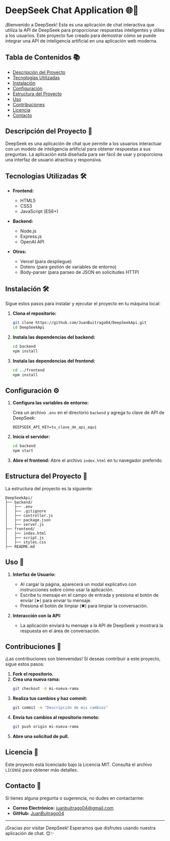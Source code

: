 # DeepSeek Chat Application 🌐💬

¡Bienvenido a DeepSeek! Esta es una aplicación de chat interactiva que utiliza la API de DeepSeek para proporcionar respuestas inteligentes y útiles a los usuarios. Este proyecto fue creado para demostrar cómo se puede integrar una API de inteligencia artificial en una aplicación web moderna.

## Tabla de Contenidos 📚

- [Descripción del Proyecto](#descripción-del-proyecto)
- [Tecnologías Utilizadas](#tecnologías-utilizadas)
- [Instalación](#instalación)
- [Configuración](#configuración)
- [Estructura del Proyecto](#estructura-del-proyecto)
- [Uso](#uso)
- [Contribuciones](#contribuciones)
- [Licencia](#licencia)
- [Contacto](#contacto)

## Descripción del Proyecto 📝

DeepSeek es una aplicación de chat que permite a los usuarios interactuar con un modelo de inteligencia artificial para obtener respuestas a sus preguntas. La aplicación está diseñada para ser fácil de usar y proporciona una interfaz de usuario atractiva y responsiva.

## Tecnologías Utilizadas 🛠️

- **Frontend:**
  - HTML5
  - CSS3
  - JavaScript (ES6+)

- **Backend:**
  - Node.js
  - Express.js
  - OpenAI API

- **Otros:**
  - Vercel (para despliegue)
  - Dotenv (para gestión de variables de entorno)
  - Body-parser (para parseo de JSON en solicitudes HTTP)

## Instalación 🛠️

Sigue estos pasos para instalar y ejecutar el proyecto en tu máquina local:

1. **Clona el repositorio:**
   ```bash
   git clone https://github.com/JuanBuitrago04/DeepSeekApi.git
   cd DeepSeekApi
   ```

2. **Instala las dependencias del backend:**
   ```bash
   cd backend
   npm install
   ```

3. **Instala las dependencias del frontend:**
   ```bash
   cd ../frontend
   npm install
   ```

## Configuración ⚙️

1. **Configura las variables de entorno:**

   Crea un archivo `.env` en el directorio `backend` y agrega tu clave de API de DeepSeek:
   ```properties
   DEEPSEEK_API_KEY=tu_clave_de_api_aquí
   ```

2. **Inicia el servidor:**
   ```bash
   cd backend
   npm start
   ```

3. **Abre el frontend:**
   Abre el archivo `index.html` en tu navegador preferido.

## Estructura del Proyecto 📂

La estructura del proyecto es la siguiente:

```
DeepSeekApi/
├── backend/
│   ├── .env
│   ├── .gitignore
│   ├── controller.js
│   ├── package.json
│   ├── server.js
├── frontend/
│   ├── index.html
│   ├── script.js
│   ├── styles.css
├── README.md
```

## Uso 🚀

1. **Interfaz de Usuario:**
   - Al cargar la página, aparecerá un modal explicativo con instrucciones sobre cómo usar la aplicación.
   - Escribe tu mensaje en el campo de entrada y presiona el botón de enviar (➤) para enviar tu mensaje.
   - Presiona el botón de limpiar (✖) para limpiar la conversación.

2. **Interacción con la API:**
   - La aplicación enviará tu mensaje a la API de DeepSeek y mostrará la respuesta en el área de conversación.

## Contribuciones 🤝

¡Las contribuciones son bienvenidas! Si deseas contribuir a este proyecto, sigue estos pasos:

1. **Fork el repositorio.**
2. **Crea una nueva rama:**
   ```bash
   git checkout -b mi-nueva-rama
   ```
3. **Realiza tus cambios y haz commit:**
   ```bash
   git commit -m "Descripción de mis cambios"
   ```
4. **Envía tus cambios al repositorio remoto:**
   ```bash
   git push origin mi-nueva-rama
   ```
5. **Abre una solicitud de pull.**

## Licencia 📄

Este proyecto está licenciado bajo la Licencia MIT. Consulta el archivo `LICENSE` para obtener más detalles.

## Contacto 📧

Si tienes alguna pregunta o sugerencia, no dudes en contactarme:

- **Correo Electrónico:** [juanbuitrago04@gmail.com](mailto:juanbuitrago04@gmail.com)
- **GitHub:** [JuanBuitrago04](https://github.com/JuanBuitrago04)

---

¡Gracias por visitar DeepSeek! Esperamos que disfrutes usando nuestra aplicación de chat. 😊✨
